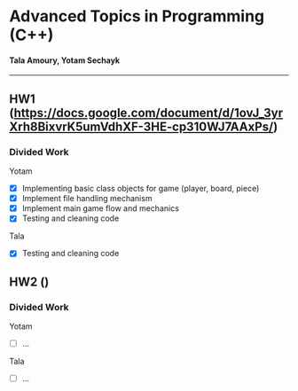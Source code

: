 # Advanced Topics in Programming (C++)
#### Tala Amoury, Yotam Sechayk
---
## HW1 (https://docs.google.com/document/d/1ovJ_3yrXrh8BixvrK5umVdhXF-3HE-cp310WJ7AAxPs/)
### Divided Work
Yotam
- [X] Implementing basic class objects for game (player, board, piece)
- [X] Implement file handling mechanism
- [X] Implement main game flow and mechanics
- [X] Testing and cleaning code

Tala
- [X] Testing and cleaning code

## HW2 ()
### Divided Work
Yotam
- [ ] ...

Tala
- [ ] ...
